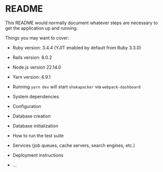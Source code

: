 # README

This README would normally document whatever steps are necessary to get the
application up and running.

Things you may want to cover:

* Ruby version: 3.4.4 (YJIT enabled by default from Ruby 3.3.0)

* Rails version: 8.0.2

* Node.js version 22.14.0

* Yarn version: 4.9.1

* Running `yarn dev` will start `shakapacker` via `webpack-dashboard`

* System dependencies

* Configuration

* Database creation

* Database initialization

* How to run the test suite

* Services (job queues, cache servers, search engines, etc.)

* Deployment instructions

* ...
